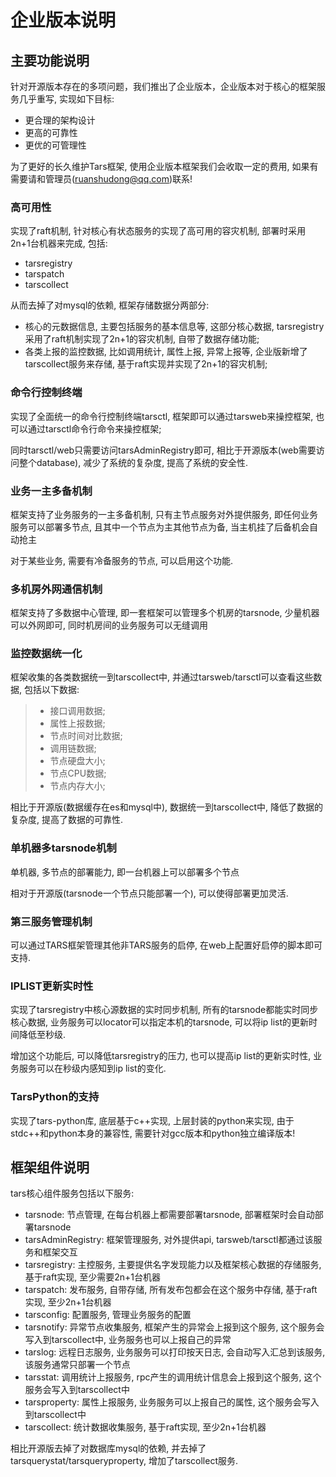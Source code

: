 
# 企业版本说明

## 主要功能说明

针对开源版本存在的多项问题，我们推出了企业版本，企业版本对于核心的框架服务几乎重写, 实现如下目标:

- 更合理的架构设计
- 更高的可靠性
- 更优的可管理性

为了更好的长久维护Tars框架, 使用企业版本框架我们会收取一定的费用, 如果有需要请和管理员(ruanshudong@qq.com)联系!

### 高可用性

实现了raft机制, 针对核心有状态服务的实现了高可用的容灾机制, 部署时采用2n+1台机器来完成, 包括:
- tarsregistry
- tarspatch
- tarscollect

从而去掉了对mysql的依赖, 框架存储数据分两部分:
- 核心的元数据信息, 主要包括服务的基本信息等, 这部分核心数据, tarsregistry采用了raft机制实现了2n+1的容灾机制, 自带了数据存储功能;
- 各类上报的监控数据, 比如调用统计, 属性上报, 异常上报等, 企业版新增了tarscollect服务来存储, 基于raft实现并实现了2n+1的容灾机制;


### 命令行控制终端

实现了全面统一的命令行控制终端tarsctl, 框架即可以通过tarsweb来操控框架, 也可以通过tarsctl命令行命令来操控框架;

同时tarsctl/web只需要访问tarsAdminRegistry即可, 相比于开源版本(web需要访问整个database), 减少了系统的复杂度, 提高了系统的安全性.

### 业务一主多备机制

框架支持了业务服务的一主多备机制, 只有主节点服务对外提供服务, 即任何业务服务可以部署多节点, 且其中一个节点为主其他节点为备, 当主机挂了后备机会自动抢主

对于某些业务, 需要有冷备服务的节点, 可以启用这个功能.

### 多机房外网通信机制

框架支持了多数据中心管理, 即一套框架可以管理多个机房的tarsnode, 少量机器可以外网即可, 同时机房间的业务服务可以无缝调用

### 监控数据统一化

框架收集的各类数据统一到tarscollect中, 并通过tarsweb/tarsctl可以查看这些数据, 包括以下数据:
>- 接口调用数据;
>- 属性上报数据;
>- 节点时间对比数据;
>- 调用链数据;
>- 节点硬盘大小;
>- 节点CPU数据;
>- 节点内存大小;

相比于开源版(数据缓存在es和mysql中), 数据统一到tarscollect中, 降低了数据的复杂度, 提高了数据的可靠性.

### 单机器多tarsnode机制

单机器, 多节点的部署能力, 即一台机器上可以部署多个节点

相对于开源版(tarsnode一个节点只能部署一个), 可以使得部署更加灵活.

### 第三服务管理机制

可以通过TARS框架管理其他非TARS服务的启停, 在web上配置好启停的脚本即可支持.

### IPLIST更新实时性

实现了tarsregistry中核心源数据的实时同步机制, 所有的tarsnode都能实时同步核心数据, 业务服务可以locator可以指定本机的tarsnode, 可以将ip list的更新时间降低至秒级.

增加这个功能后, 可以降低tarsregistry的压力, 也可以提高ip list的更新实时性, 业务服务可以在秒级内感知到ip list的变化.

### TarsPython的支持

实现了tars-python库, 底层基于c++实现, 上层封装的python来实现, 由于stdc++和python本身的兼容性, 需要针对gcc版本和python独立编译版本!

## 框架组件说明

tars核心组件服务包括以下服务:
- tarsnode: 节点管理, 在每台机器上都需要部署tarsnode, 部署框架时会自动部署tarsnode
- tarsAdminRegistry: 框架管理服务, 对外提供api, tarsweb/tarsctl都通过该服务和框架交互
- tarsregistry: 主控服务, 主要提供名字发现能力以及框架核心数据的存储服务, 基于raft实现, 至少需要2n+1台机器
- tarspatch: 发布服务, 自带存储, 所有发布包都会在这个服务中存储, 基于raft实现, 至少2n+1台机器
- tarsconfig: 配置服务, 管理业务服务的配置
- tarsnotify: 异常节点收集服务, 框架产生的异常会上报到这个服务, 这个服务会写入到tarscollect中, 业务服务也可以上报自己的异常
- tarslog: 远程日志服务, 业务服务可以打印按天日志, 会自动写入汇总到该服务, 该服务通常只部署一个节点
- tarsstat: 调用统计上报服务, rpc产生的调用统计信息会上报到这个服务, 这个服务会写入到tarscollect中
- tarsproperty: 属性上报服务, 业务服务可以上报自己的属性, 这个服务会写入到tarscollect中
- tarscollect: 统计数据收集服务, 基于raft实现, 至少2n+1台机器

相比开源版去掉了对数据库mysql的依赖, 并去掉了tarsquerystat/tarsqueryproperty, 增加了tarscollect服务.
